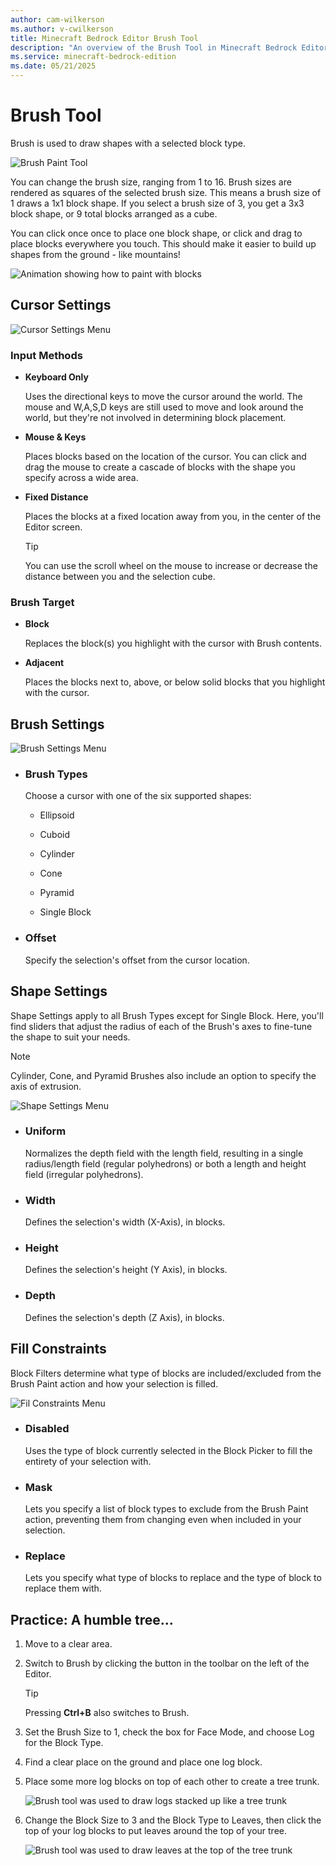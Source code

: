 ```yaml
---
author: cam-wilkerson
ms.author: v-cwilkerson
title: Minecraft Bedrock Editor Brush Tool
description: "An overview of the Brush Tool in Minecraft Bedrock Editor"
ms.service: minecraft-bedrock-edition
ms.date: 05/21/2025
---
```


# Brush Tool

Brush is used to draw shapes with a selected block type.

![Brush Paint Tool](media/BrushScreenshots/BrushPaint.png)

You can change the brush size, ranging from 1 to 16. Brush sizes are rendered as squares of the selected brush size. This means a brush size of 1 draws a 1x1 block shape. If you select a brush size of 3, you get a 3x3 block shape, or 9 total blocks arranged as a cube.

You can click once once to place one block shape, or click and drag to place blocks everywhere you touch. This should make it easier to build up shapes from the ground - like mountains!

![Animation showing how to paint with blocks](Media/GIFs/Brush.gif)

## Cursor Settings

![Cursor Settings Menu](media/BrushScreenshots/CursorSettings.png)

### Input Methods

- **Keyboard Only**

    Uses the directional keys to move the cursor around the world. The mouse and W,A,S,D keys are still used to move and look around the world, but they're not involved in determining block placement.

- **Mouse & Keys**

    Places blocks based on the location of the cursor. You can click and drag the mouse to create a cascade of blocks with the shape you specify across a wide area.

- **Fixed Distance**

    Places the blocks at a fixed location away from you, in the center of the Editor screen.

    > [!Tip]
    > You can use the scroll wheel on the mouse to increase or decrease the distance between you and the selection cube.
    

### Brush Target

- **Block**

    Replaces the block(s) you highlight with the cursor with Brush contents.

- **Adjacent**

    Places the blocks next to, above, or below solid blocks that you highlight with the cursor.


## Brush Settings

![Brush Settings Menu](media/BrushScreenshots/BrushSettings.png)

- ### Brush Types

    Choose a cursor with one of the six supported shapes:

    - Ellipsoid

    - Cuboid

    - Cylinder

    - Cone

    - Pyramid

    - Single Block

- ### Offset
    
    Specify the selection's offset from the cursor location.


## Shape Settings

Shape Settings apply to all Brush Types except for Single Block. Here, you'll find sliders that adjust the radius of each of the Brush's axes to fine-tune the shape to suit your needs.

> [!Note]
> Cylinder, Cone, and Pyramid Brushes also include an option to specify the axis of extrusion. 

![Shape Settings Menu](media/BrushScreenshots/ShapeSettings.png)

- ### Uniform

    Normalizes the depth field with the length field, resulting in a single radius/length field (regular polyhedrons) or both a length and height field (irregular polyhedrons).

- ### Width

    Defines the selection's width (X-Axis), in blocks.

- ### Height

    Defines the selection's height (Y Axis), in blocks.

- ### Depth

    Defines the selection's depth (Z Axis), in blocks.


## Fill Constraints

Block Filters determine what type of blocks are included/excluded from the Brush Paint action and how your selection is filled.

![Fil Constraints Menu](media/BrushScreenshots/FillConstraints.png)

- ### Disabled

    Uses the type of block currently selected in the Block Picker to fill the entirety of your selection with.

- ### Mask

    Lets you specify a list of block types to exclude from the Brush Paint action, preventing them from changing even when included in your selection.

- ### Replace

    Lets you specify what type of blocks to replace and the type of block to replace them with.


## Practice: A humble tree...

1. Move to a clear area.

2. Switch to Brush by clicking the button in the toolbar on the left of the Editor.

    > [!Tip]
    > Pressing **Ctrl+B** also switches to Brush. 

3. Set the Brush Size to 1, check the box for Face Mode, and choose Log for the Block Type.

4. Find a clear place on the ground and place one log block.

5. Place some more log blocks on top of each other to create a tree trunk.

    ![Brush tool was used to draw logs stacked up like a tree trunk](Media/editor_overview_brush_log.png)

6. Change the Block Size to 3 and the Block Type to Leaves, then click the top of your log blocks to put leaves around the top of your tree.

    ![Brush tool was used to draw leaves at the top of the tree trunk](Media/editor_overview_brush_leaves.png)